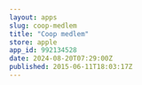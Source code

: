 ```yaml
---
layout: apps
slug: coop-medlem
title: "Coop medlem"
store: apple
app_id: 992134528
date: 2024-08-20T07:29:00Z
published: 2015-06-11T18:03:17Z
---
```

